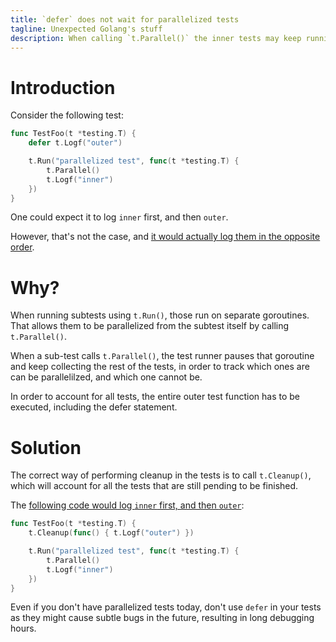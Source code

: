 ```yaml
---
title: `defer` does not wait for parallelized tests
tagline: Unexpected Golang's stuff
description: When calling `t.Parallel()` the inner tests may keep running even when the outer test function has finished.
---
```


# Introduction

Consider the following test:

```go
func TestFoo(t *testing.T) {
	defer t.Logf("outer")

	t.Run("parallelized test", func(t *testing.T) {
		t.Parallel()
		t.Logf("inner")
	})
}
```

One could expect it to log `inner` first, and then `outer`. 

However, that's not the case, and [it would actually log them in the opposite order](https://go.dev/play/p/9LrrlLcSPR7).

# Why?

When running subtests using `t.Run()`, those run on separate goroutines. 
That allows them to be parallelized from the subtest itself by calling `t.Parallel()`.

When a sub-test calls `t.Parallel()`, the test runner pauses that goroutine and keep collecting the rest of the tests,
in order to track which ones are can be parallelilzed, and which one cannot be.

In order to account for all tests, the entire outer test function has to be executed, including the defer statement.

# Solution

The correct way of performing cleanup in the tests is to call `t.Cleanup()`, which will account for all the tests that are still pending to be finished.

The [following code would log `inner` first, and then `outer`](https://go.dev/play/p/0wr7Eqt7_Zb):

```go
func TestFoo(t *testing.T) {
	t.Cleanup(func() { t.Logf("outer") })

	t.Run("parallelized test", func(t *testing.T) {
		t.Parallel()
		t.Logf("inner")
	})
}
```

Even if you don't have parallelized tests today, don't use `defer` in your tests as they might cause subtle bugs in the future, resulting in long debugging hours.
